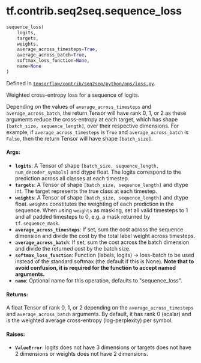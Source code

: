 <div itemscope itemtype="http://developers.google.com/ReferenceObject">
<meta itemprop="name" content="tf.contrib.seq2seq.sequence_loss" />
</div>

# tf.contrib.seq2seq.sequence_loss

``` python
sequence_loss(
    logits,
    targets,
    weights,
    average_across_timesteps=True,
    average_across_batch=True,
    softmax_loss_function=None,
    name=None
)
```



Defined in [`tensorflow/contrib/seq2seq/python/ops/loss.py`](https://www.tensorflow.org/code/tensorflow/contrib/seq2seq/python/ops/loss.py).

Weighted cross-entropy loss for a sequence of logits.

Depending on the values of `average_across_timesteps` and
`average_across_batch`, the return Tensor will have rank 0, 1, or 2 as these
arguments reduce the cross-entropy at each target, which has shape
`[batch_size, sequence_length]`, over their respective dimensions. For
example, if `average_across_timesteps` is `True` and `average_across_batch`
is `False`, then the return Tensor will have shape `[batch_size]`.

#### Args:

* <b>`logits`</b>: A Tensor of shape
    `[batch_size, sequence_length, num_decoder_symbols]` and dtype float.
    The logits correspond to the prediction across all classes at each
    timestep.
* <b>`targets`</b>: A Tensor of shape `[batch_size, sequence_length]` and dtype
    int. The target represents the true class at each timestep.
* <b>`weights`</b>: A Tensor of shape `[batch_size, sequence_length]` and dtype
    float. `weights` constitutes the weighting of each prediction in the
    sequence. When using `weights` as masking, set all valid timesteps to 1
    and all padded timesteps to 0, e.g. a mask returned by `tf.sequence_mask`.
* <b>`average_across_timesteps`</b>: If set, sum the cost across the sequence
    dimension and divide the cost by the total label weight across timesteps.
* <b>`average_across_batch`</b>: If set, sum the cost across the batch dimension and
    divide the returned cost by the batch size.
* <b>`softmax_loss_function`</b>: Function (labels, logits) -> loss-batch
    to be used instead of the standard softmax (the default if this is None).
    **Note that to avoid confusion, it is required for the function to accept
    named arguments.**
* <b>`name`</b>: Optional name for this operation, defaults to "sequence_loss".


#### Returns:

  A float Tensor of rank 0, 1, or 2 depending on the
  `average_across_timesteps` and `average_across_batch` arguments. By default,
  it has rank 0 (scalar) and is the weighted average cross-entropy
  (log-perplexity) per symbol.


#### Raises:

* <b>`ValueError`</b>: logits does not have 3 dimensions or targets does not have 2
              dimensions or weights does not have 2 dimensions.